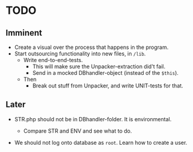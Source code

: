 # TODO

## Imminent
- Create a visual over the process that happens in the program. 
- Start outsourcing functionality into new files, in `/lib`. 
  - Write end-to-end-tests.
    - This will make sure the Unpacker-extraction did't fail. 
    - Send in a mocked DBhandler-object (instead of the `$this`).
  - Then
    - Break out stuff from Unpacker, and write UNIT-tests for that.  

## Later
- STR.php should not be in DBhandler-folder. It is environmental. 
  - Compare STR and ENV and see what to do. 

- We should not log onto database as `root`. Learn how to create a user. 
